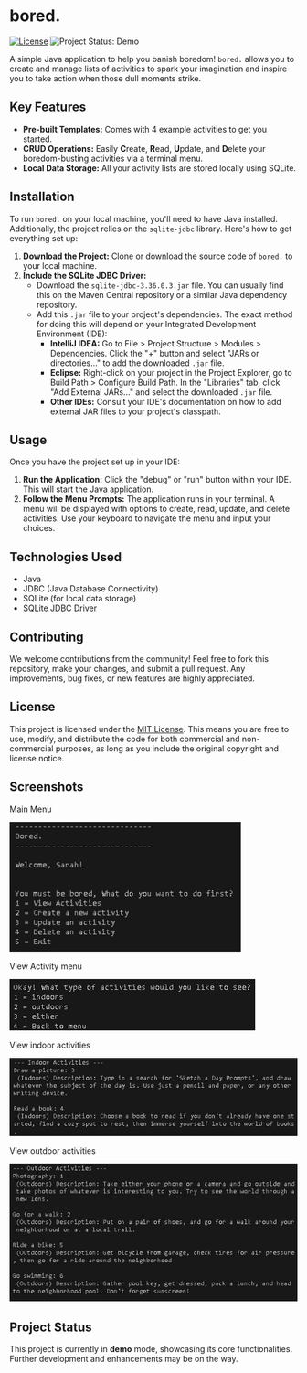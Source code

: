 # bored.

[![License](https://img.shields.io/badge/License-MIT-yellow.svg)](https://opensource.org/licenses/MIT)
![Project Status: Demo](https://img.shields.io/badge/Project%20Status-Demo-blueviolet)

A simple Java application to help you banish boredom! `bored.` allows you to create and manage lists of activities to spark your imagination and inspire you to take action when those dull moments strike.

## Key Features

* **Pre-built Templates:** Comes with 4 example activities to get you started.
* **CRUD Operations:** Easily **C**reate, **R**ead, **U**pdate, and **D**elete your boredom-busting activities via a terminal menu.
* **Local Data Storage:** All your activity lists are stored locally using SQLite.

## Installation

To run `bored.` on your local machine, you'll need to have Java installed. Additionally, the project relies on the `sqlite-jdbc` library. Here's how to get everything set up:

1.  **Download the Project:** Clone or download the source code of `bored.` to your local machine.
2.  **Include the SQLite JDBC Driver:**
    * Download the `sqlite-jdbc-3.36.0.3.jar` file. You can usually find this on the Maven Central repository or a similar Java dependency repository.
    * Add this `.jar` file to your project's dependencies. The exact method for doing this will depend on your Integrated Development Environment (IDE):
        * **IntelliJ IDEA:** Go to File > Project Structure > Modules > Dependencies. Click the "+" button and select "JARs or directories..." to add the downloaded `.jar` file.
        * **Eclipse:** Right-click on your project in the Project Explorer, go to Build Path > Configure Build Path. In the "Libraries" tab, click "Add External JARs..." and select the downloaded `.jar` file.
        * **Other IDEs:** Consult your IDE's documentation on how to add external JAR files to your project's classpath.

## Usage

Once you have the project set up in your IDE:

1.  **Run the Application:** Click the "debug" or "run" button within your IDE. This will start the Java application.
2.  **Follow the Menu Prompts:** The application runs in your terminal. A menu will be displayed with options to create, read, update, and delete activities. Use your keyboard to navigate the menu and input your choices.

## Technologies Used

* Java
* JDBC (Java Database Connectivity)
* SQLite (for local data storage)
* [SQLite JDBC Driver](https://mvnrepository.com/artifact/org.xerial/sqlite-jdbc/3.36.0.3)

## Contributing

We welcome contributions from the community! Feel free to fork this repository, make your changes, and submit a pull request. Any improvements, bug fixes, or new features are highly appreciated.

## License

This project is licensed under the [MIT License](https://opensource.org/licenses/MIT). This means you are free to use, modify, and distribute the code for both commercial and non-commercial purposes, as long as you include the original copyright and license notice.

## Screenshots
Main Menu

![Main menu](boredScreenshot1.jpg)

View Activity menu

![View Activity menu](boredScreenshot2.jpg)

View indoor activities

![View indoor activities](boredScreenshot3.jpg)

View outdoor activities

![View outdoor activities](boredScreenshot4.jpg)

## Project Status

This project is currently in **demo** mode, showcasing its core functionalities. Further development and enhancements may be on the way.
